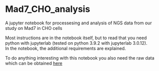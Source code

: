 # Mad7_CHO_analysis
A jupyter notebook for processesing and analysis of NGS data from our study on Mad7 in CHO cells

Most instructions are in the notebook itself, but to read that you need python with jupyterlab (tested on python 3.9.2 with jupyterlab 3.0.12).  
In the notebook, the additional requirements are explained.  

To do anything interesting with this notebook you also need the raw data which can be obtained [here](https://doi.org/10.5281/zenodo.5020293) 
